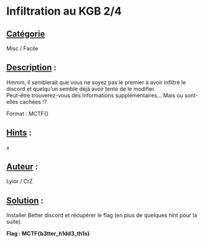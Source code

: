 # **Infiltration au KGB 2/4**
## <u>**Catégorie**</u>

Misc / Facile

## <u>**Description**</u> :

Hmmm, il semblerait que vous ne soyez pas le premier à avoir infiltré le discord et quelqu’un semble déjà avoir tenté de le modifier.  
Peut-être trouverez-vous des informations supplémentaires... Mais ou sont-elles cachées !?

Format : MCTF{}

## <u>**Hints**</u> :

x

## <u>**Auteur**</u> :

Lyior / CrZ

## <u>Solution</u> :

Installer Better discord et récupérer le flag (en plus de quelques hint pour la suite).

**Flag : MCTF{b3tter_h1dd3_th1s}**